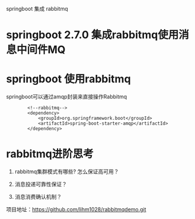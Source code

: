springboot 集成 rabbitmq

# springboot 2.7.0 集成rabbitmq使用消息中间件MQ 

# springboot 使用rabbitmq
springboot可以通过amqp封装来直接操作Rabbitmq

```
        <!--rabbitmq-->
        <dependency>
            <groupId>org.springframework.boot</groupId>
            <artifactId>spring-boot-starter-amqp</artifactId>
        </dependency>
```


# rabbitmq进阶思考
1. rabbitmq集群模式有哪些? 怎么保证高可用？

2. 消息投递可靠性保证？

3. 消息消费确认机制？



项目地址：https://github.com/lihm1028/rabbitmqdemo.git

